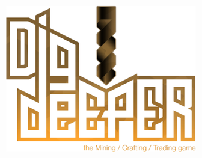 <p align="center">
	<img src="https://github.com/rusty1s/DigDeeper/blob/master/logo.png?raw=true" alt="Dig Deeper - the Mining / Crafting / Trading game"/>
</p>

